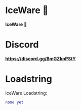 # IceWare 🧊


**IceWare 🧊**

# Discord

**https://discord.gg/BmGZkpPStY**

# Loadstring

IceWare Loadstring:
```lua
none yet
```
